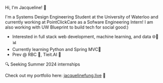 Hi, I'm Jacqueline! 👋

I'm a Systems Design Engineering Student at the University of Waterloo and currently working at PointClickCare as a Sofware Engineering Intern! I am also working with UW Blueprint to build tech for social good:)

- Interested in full stack web development, machine learning, and data 🌐🤖📊
- Currently learning Python and Spring MVC🌱
- Prev @ RBC 💼, Tieit.AI 🚀

🔍 Seeking Summer 2024 internships

Check out my portfolio here: [jacquelinefung.live](https://www.jacquelinefung.live/) 🌟
